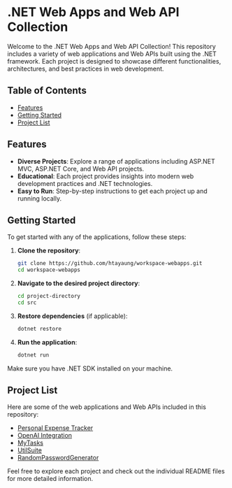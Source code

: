 # .NET Web Apps and Web API Collection

Welcome to the .NET Web Apps and Web API Collection! This repository includes a variety of web applications and Web APIs built using the .NET framework. Each project is designed to showcase different functionalities, architectures, and best practices in web development.

## Table of Contents

- [Features](#features)
- [Getting Started](#getting-started)
- [Project List](#project-list)

## Features

- **Diverse Projects**: Explore a range of applications including ASP.NET MVC, ASP.NET Core, and Web API projects.
- **Educational**: Each project provides insights into modern web development practices and .NET technologies.
- **Easy to Run**: Step-by-step instructions to get each project up and running locally.

## Getting Started

To get started with any of the applications, follow these steps:

1. **Clone the repository**:
   ```bash
   git clone https://github.com/htayaung/workspace-webapps.git
   cd workspace-webapps
2. **Navigate to the desired project directory**:
   ```bash
   cd project-directory
   cd src
3. **Restore dependencies** (if applicable):
   ```bash
   dotnet restore
4. **Run the application**:
   ```bash
   dotnet run
Make sure you have .NET SDK installed on your machine.

## Project List

Here are some of the web applications and Web APIs included in this repository:
* [Personal Expense Tracker](https://github.com/htayaung/workspace-webapps/tree/main/PersonalExpenseTracker)
* [OpenAI Integration](https://github.com/htayaung/workspace-webapps/tree/main/OpenAIIntegration)
* [MyTasks](https://github.com/htayaung/workspace-webapps/tree/main/MyTasks)
* [UtilSuite](https://github.com/htayaung/workspace-webapps/tree/main/UtilSuite)
* [RandomPasswordGenerator](https://github.com/htayaung/workspace-webapps/tree/main/RandomPasswordGenerator)

Feel free to explore each project and check out the individual README files for more detailed information.
